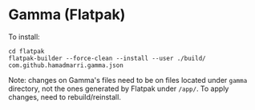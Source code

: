 # Gamma (Flatpak)

To install:
```
cd flatpak
flatpak-builder --force-clean --install --user ./build/ com.github.hamadmarri.gamma.json
```

Note: changes on Gamma's files need to be on files located under `gamma` directory, not
the ones generated by Flatpak under `/app/`. To apply changes, need to rebuild/reinstall.



